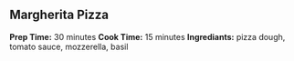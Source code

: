 ## Margherita Pizza
**Prep Time:** 30 minutes
**Cook Time:** 15 minutes
**Ingrediants:** pizza dough, tomato sauce, mozzerella, basil
